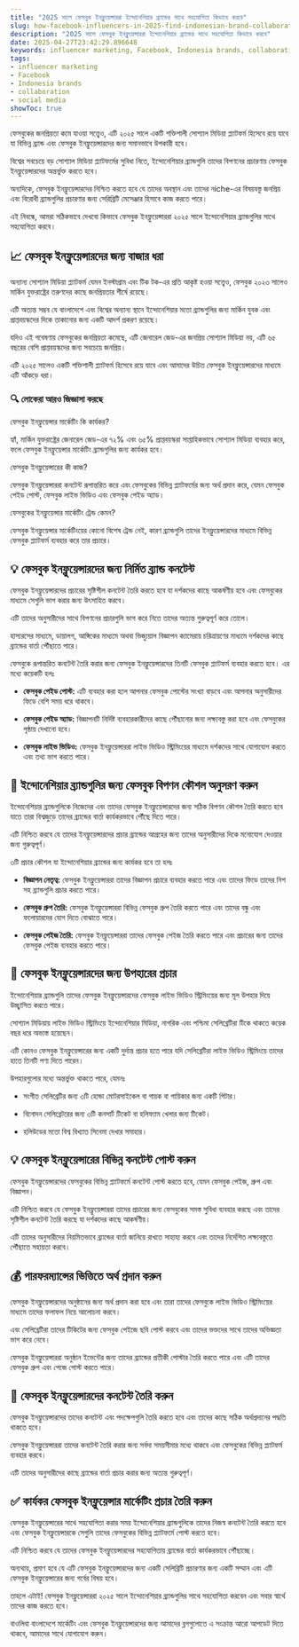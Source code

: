 ```yaml
---
title: "2025 সালে ফেসবুক ইনফ্লুয়েন্সাররা ইন্দোনেশিয়ার ব্র্যান্ডের সাথে সহযোগিতা কিভাবে করবে"
slug: how-facebook-influencers-in-2025-find-indonesian-brand-collaborations-2025-04-27
description: "2025 সালে ফেসবুক ইনফ্লুয়েন্সাররা ইন্দোনেশিয়ার ব্র্যান্ডের সাথে সহযোগিতা কিভাবে করবে"
date: 2025-04-27T23:42:29.896648
keywords: influencer marketing, Facebook, Indonesia brands, collaboration, social media
tags:
- influencer marketing
- Facebook
- Indonesia brands
- collaboration
- social media
showToc: true
---
```


ফেসবুকের জনপ্রিয়তা কমে যাওয়া সত্ত্বেও, এটি ২০২৫ সালে একটি শক্তিশালী সোশ্যাল মিডিয়া প্ল্যাটফর্ম হিসেবে রয়ে যাবে যা বিভিন্ন ব্র্যান্ড এবং ফেসবুক ইনফ্লুয়েন্সারদের জন্য সমানভাবে উপকারী হবে। 

বিশ্বের সবচেয়ে বড় সোশ্যাল মিডিয়া প্ল্যাটফর্মের সুবিধা নিতে, ইন্দোনেশিয়ার ব্র্যান্ডগুলি তাদের বিপণনের প্রচারণায় ফেসবুক ইনফ্লুয়েন্সারদের অন্তর্ভুক্ত করতে হবে।

অন্যদিকে, ফেসবুক ইনফ্লুয়েন্সারদের নিশ্চিত করতে হবে যে তাদের অবস্থান এবং তাদের নiche-এর বিষয়বস্তু জনপ্রিয় এবং বিরোধী ব্র্যান্ডগুলির প্রচারণার জন্য সেরিব্রিটি মেসেঞ্জার হিসাবে কাজ করতে পারে।

এই নিবন্ধে, আমরা সঠিকভাবে দেখবো কিভাবে ফেসবুক ইনফ্লুয়েন্সাররা ২০২৫ সালে ইন্দোনেশিয়ার ব্র্যান্ডগুলির সাথে সহযোগিতা করবে।

## 📈 ফেসবুক ইনফ্লুয়েন্সারদের জন্য বাজার ধরা

অন্যান্য সোশ্যাল মিডিয়া প্ল্যাটফর্ম যেমন ইনস্টাগ্রাম এবং টিক টক-এর প্রতি আকৃষ্ট হওয়া সত্ত্বেও, ফেসবুক ২০২৩ সালেও মার্কিন যুক্তরাষ্ট্রের তরুণদের কাছে জনপ্রিয়তার শীর্ষে রয়েছে। 

এটি অত্যন্ত সম্ভব যে বাংলাদেশে এবং বিশ্বের অন্যান্য স্থানে ইন্দোনেশিয়ার মতো ব্র্যান্ডগুলির জন্য মার্কিন যুবক এবং প্রাপ্তবয়স্কদের দিকে তাকানোর জন্য একটি আদর্শ প্রকরণ রয়েছে। 

যদিও এই গবেষণায় ফেসবুকের জনপ্রিয়তা কমেছে, এটি জেনারেল জেড-এর জনপ্রিয় সোশ্যাল মিডিয়া নয়, এটি ৬৫ বছরের বেশি প্রাপ্তবয়স্কদের জন্য সবচেয়ে জনপ্রিয়। 

এটি ২০২৫ সালেও একটি শক্তিশালী প্ল্যাটফর্ম হিসেবে রয়ে যাবে এবং আমাদের উচিত ফেসবুক ইনফ্লুয়েন্সারদের মাধ্যমে এটি আঁকড়ে ধরা। 

### 🔍 লোকেরা আরও জিজ্ঞাসা করছে

ফেসবুক ইনফ্লুয়েন্সার মার্কেটিং কি কার্যকর?

হ্যাঁ, মার্কিন যুক্তরাষ্ট্রের জেনারেল জেড-এর ৭২% এবং ৬৫% প্রাপ্তবয়স্করা সাপ্তাহিকভাবে সোশ্যাল মিডিয়া ব্যবহার করে, ফলে ফেসবুক ইনফ্লুয়েন্সার মার্কেটিং ব্র্যান্ডগুলির জন্য কার্যকর হবে।

ফেসবুক ইনফ্লুয়েন্সারের কী কাজ?

ফেসবুক ইনফ্লুয়েন্সাররা কনটেন্ট রূপান্তরিত করে এবং ফেসবুকের বিভিন্ন প্ল্যাটফর্মের জন্য অর্থ প্রদান করে, যেমন ফেসবুক পেইড পোস্ট, ফেসবুক লাইভ ভিডিও এবং ফেসবুক পেইড অ্যাড।

ফেসবুকের ইনফ্লুয়েন্সার মার্কেটিং ট্রেন্ড কেমন?

ফেসবুক ইনফ্লুয়েন্সার মার্কেটিংয়ের কোনো বিশেষ ট্রেন্ড নেই, কারণ ব্র্যান্ডগুলি তাদের ইনফ্লুয়েন্সারদের মাধ্যমে বিভিন্ন ফেসবুক প্ল্যাটফর্ম ব্যবহার করে তার প্রচারে।

## 💡 ফেসবুক ইনফ্লুয়েন্সারদের জন্য নির্মিত ব্র্যান্ড কনটেন্ট 

ফেসবুক ইনফ্লুয়েন্সারদের প্রচারের সৃষ্টিশীল কনটেন্ট তৈরি করতে হবে যা দর্শকদের কাছে আকর্ষণীয় হবে এবং ফেসবুকের মাধ্যমে সেগুলি ভাগ করার জন্য উৎসাহিত করবে। 

এটি তাদের অনুসারীদের সাথে বিপণনের প্রচারগুলি ভাগ করে নিতে তাদের অত্যন্ত গুরুত্বপূর্ণ করে তোলে। 

হাস্যরসের মাধ্যমে, ডায়ালগ, আঙ্গিকের মাধ্যমে অথবা ভিজ্যুয়াল বিজ্ঞাপন ক্যামেরায় চরিত্রায়ণের মাধ্যমে দর্শকদের কাছে ব্র্যান্ডের বার্তা পৌঁছাতে পারে। 

ফেসবুকে রূপান্তরিত কনটেন্ট তৈরি করার জন্য ফেসবুক ইনফ্লুয়েন্সারদের তিনটি ফেসবুক প্ল্যাটফর্ম ব্যবহার করতে হবে। এর মধ্যে কয়েকটি হলঃ 

- **ফেসবুক পেইড পোস্ট:** এটি ব্যবহার করা হলে আপনার ফেসবুক পোস্টের সংখ্যা বাড়বে এবং আপনার অনুসারীদের ফিডে বেশি সময় ধরে থাকবে।

- **ফেসবুক পেইড অ্যাড:** বিজ্ঞাপনটি নির্দিষ্ট ব্যবহারকারীদের কাছে পৌঁছানোর জন্য লক্ষ্যবস্তু করা হবে এবং ফেসবুকের পৃষ্ঠায় দেখানো হবে।

- **ফেসবুক লাইভ ভিডিও:** ফেসবুক ইনফ্লুয়েন্সাররা লাইভ ভিডিও স্ট্রিমিংয়ের মাধ্যমে দর্শকদের সাথে যোগাযোগ করতে এবং তথ্য ভাগ করতে পারে। 

## 🔗 ইন্দোনেশিয়ার ব্র্যান্ডগুলির জন্য ফেসবুক বিপণন কৌশল অনুসরণ করুন 

ইন্দোনেশিয়ার ব্র্যান্ডগুলিকে নিজেদের এবং তাদের ফেসবুক ইনফ্লুয়েন্সারদের জন্য সঠিক বিপণন কৌশল তৈরি করতে হবে যাতে তারা বিশ্বজুড়ে তাদের ব্র্যান্ডের বার্তা কার্যকরভাবে পৌঁছে দিতে পারে। 

এটি নিশ্চিত করবে যে তাদের ইনফ্লুয়েন্সারদের প্রচার ব্র্যান্ডের আগ্রহের জন্য তাদের অনুসারীদের দিকে মনোযোগ দেওয়ার জন্য গুরুত্বপূর্ণ। 

৩টি প্রচার কৌশল যা ইন্দোনেশিয়ার ব্র্যান্ডের জন্য কার্যকর হবে তা হলঃ 

- **বিজ্ঞাপন নেতৃত্ব:** ফেসবুক ইনফ্লুয়েন্সাররা তাদের বিজ্ঞাপন প্রচারে ব্যবহার করতে পারে এবং তাদের ফিডে তাদের নিশ সহ ব্র্যান্ডগুলি প্রচার করতে পারে।

- **ফেসবুক গ্রুপ তৈরি:** ফেসবুক ইনফ্লুয়েন্সাররা বিভিন্ন ফেসবুক গ্রুপ তৈরি করতে পারে এবং তাদের বন্ধু এবং ফলোয়ারদের যোগ দিতে বোঝাতে পারে। 

- **ফেসবুক পেইজ তৈরি:** ফেসবুক ইনফ্লুয়েন্সাররা তাদের ফেসবুক পেইজ তৈরি করতে পারে এবং প্রচারের জন্য তাদের ফেসবুক পেইজ ব্যবহার করতে পারে।

## 🎁 ফেসবুক ইনফ্লুয়েন্সারদের জন্য উপহারের প্রচার

ইন্দোনেশিয়ার ব্র্যান্ডগুলি তাদের ফেসবুক ইনফ্লুয়েন্সারদের ফেসবুক লাইভ ভিডিও স্ট্রিমিংয়ের জন্য মূল উপহার দিয়ে উচ্ছ্বাসিত করতে পারে। 

সোশ্যাল মিডিয়ায় লাইভ ভিডিও স্ট্রিমিংয়ে ইন্দোনেশিয়ার মিডিয়া, নাগরিক এবং পশ্চিমা সেলিব্রেটিরা টিকে থাকতে কয়েক বছর ধরে অভ্যস্ত হয়েছেন। 

এটি কোনও ফেসবুক ইনফ্লুয়েন্সারের জন্য একটি দুর্দান্ত প্রচার হতে পারে যদি সেলিব্রেটিরা লাইভ ভিডিও স্ট্রিমিংয়ে তাদের হাতে তিনটি পণ্য দিতে পারেন। 

উপহারগুলোর মধ্যে অন্তর্ভুক্ত থাকতে পারে, যেমনঃ 

- সংগীত সেলিব্রেটির জন্য ৩টি হোন্ডা মোটরসাইকেল বা গায়ক বা গায়িকার জন্য একটি গিটার।

- বিনোদন সেলিব্রেটরের জন্য ৩টি কনসার্ট টিকেট বা হলিফ্যাম খেলার জন্য টিকেট। 

- হলিউডের মতো বিশ্ব বিখ্যাত সিনেমা দেখার সমাহার। 

## 💡 ফেসবুক ইনফ্লুয়েন্সারের বিভিন্ন কনটেন্ট পোস্ট করুন 

ফেসবুক ইনফ্লুয়েন্সারদের ফেসবুকের বিভিন্ন প্ল্যাটফর্মে কনটেন্ট পোস্ট করতে হবে, যেমন ফেসবুক পেইজ, গ্রুপ এবং বিজ্ঞাপন। 

এটি নিশ্চিত করবে যে ফেসবুক ইনফ্লুয়েন্সাররা তাদের প্রচারের জন্য ফেসবুকের সমস্ত সুবিধা ব্যবহার করছে এবং তাদের সৃষ্টিশীল কনটেন্ট তৈরি করছে যা দর্শকদের কাছে আকর্ষণীয়। 

এটি তাদের অনুসারীদের নিয়মিতভাবে ব্র্যান্ডের বার্তা জানিয়ে রাখতে সাহায্য করবে এবং তাদের নির্দেশিত লক্ষ্যবস্তুতে পৌঁছাতে সহায়তা করবে।

## 💰 পারফরম্যান্সের ভিত্তিতে অর্থ প্রদান করুন 

ফেসবুক ইনফ্লুয়েন্সারদের অনুষ্ঠানের জন্য অর্থ প্রদান করা হবে এবং তারা তাদের ফেসবুকে লাইভ ভিডিও স্ট্রিমিংয়ের মাধ্যমে তাদের ফলাফল নিয়ে আলোচনা করবে। 

এবং সেলিব্রেটিরা তাদের টিকিটের জন্য ফেসবুক পেইজে ছবি পোস্ট করবে এবং তাদের ভক্তদের সাথে তাদের অভিজ্ঞতা ভাগ করে নেবে। 

ফেসবুক ইনফ্লুয়েন্সাররা অনুষ্ঠান ইভেন্টের জন্য তাদের ব্র্যান্ডের প্রতীকী পোস্টার তৈরি করতে পারে এবং এটি তাদের ফেসবুক গ্রুপ এবং পেজে পোস্ট করতে পারে। 

## 🚨 ফেসবুক ইনফ্লুয়েন্সারদের কনটেন্ট তৈরি করুন 

ফেসবুক ইনফ্লুয়েন্সারদের তাদের কনটেন্ট এবং পদক্ষেপগুলি তৈরি করতে হবে এবং তাদের কাছে সঠিক অর্থপ্রদানের পদ্ধতি থাকতে হবে। 

ফেসবুক ইনফ্লুয়েন্সাররা তাদের কনটেন্ট তৈরি করার জন্য সর্বদা সময়সীমার মধ্যে থাকবে এবং ফেসবুকের বিভিন্ন প্ল্যাটফর্ম ব্যবহার করবে। 

এটি তাদের অনুসারীদের কাছে ব্র্যান্ডের বার্তা প্রচার করার জন্য অত্যন্ত গুরুত্বপূর্ণ।

## ✅ কার্যকর ফেসবুক ইনফ্লুয়েন্সার মার্কেটিং প্রচার তৈরি করুন 

ফেসবুক ইনফ্লুয়েন্সারের সাথে সহযোগিতা করার সময় ইন্দোনেশিয়ার ব্র্যান্ডগুলিকে তাদের নিজস্ব কনটেন্ট তৈরি করতে হবে এবং ফেসবুক ইনফ্লুয়েন্সারকে সেগুলি তাদের ফেসবুকের বিভিন্ন প্ল্যাটফর্মে পোস্ট করতে হবে। 

এটি নিশ্চিত করবে যে তাদের ফেসবুক ইনফ্লুয়েন্সারদের সহযোগিতায় ব্র্যান্ডের বার্তা কার্যকরভাবে পৌঁছাচ্ছে। 

অন্যথায়, প্রমাণ হবে যে এটি ফেসবুক ইনফ্লুয়েন্সারদের জন্য একটি সেলিব্রিটি প্রচারণার জন্য একটি সম্মান এবং এটি ফেসবুক ইনফ্লুয়েন্সারের জন্য গর্বের বিষয় হবে। 

তাহলে এটাই! ফেসবুক ইনফ্লুয়েন্সাররা ২০২৫ সালে ইন্দোনেশিয়ার ব্র্যান্ডগুলির সাথে সহযোগিতা করবেন এবং সবার স্বার্থে তাদের কাজ করতে হবে। 

বাওলিবা বাংলাদেশে মার্কেটিং এবং ফেসবুক ইনফ্লুয়েন্সারদের জন্য আমাদের ব্লগগুলোতে এ সংক্রান্ত আরো আপডেট দিতে থাকবে, আমাদের সাথে যোগাযোগ করুন।